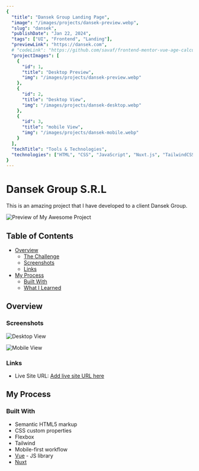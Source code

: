 ```yaml
---
{
  "title": "Dansek Group Landing Page",
  "image": "/images/projects/dansek-preview.webp",
  "slug": "dansek",
  "publishDate": "Jan 22, 2024",
  "tags": ["UI", "Frontend", "Landing"],
  "previewLink": "https://dansek.com",
  # "codeLink": "https://github.com/savaf/frontend-mentor-vue-age-calculator",
  "projectImages": [
    {
      "id": 1,
      "title": "Desktop Preview",
      "img": "/images/projects/dansek-preview.webp"
    },
    {
      "id": 2,
      "title": "Desktop View",
      "img": "/images/projects/dansek-desktop.webp"
    },
    {
      "id": 3,
      "title": "mobile View",
      "img": "/images/projects/dansek-mobile.webp"
    }
  ],
  "techTitle": "Tools & Technologies",
  "technologies": ["HTML", "CSS", "JavaScript", "Nuxt.js", "TailwindCSS"],
}
---
```

# Dansek Group S.R.L

This is an amazing project that I have developed to a client Dansek Group.

![Preview of My Awesome Project](/images/projects/dansek-preview.webp)

## Table of Contents

- [Overview](#overview)
  - [The Challenge](#the-challenge)
  - [Screenshots](#screenshots)
  - [Links](#links)
- [My Process](#my-process)
  - [Built With](#built-with)
  - [What I Learned](#what-i-learned)

## Overview

### Screenshots

![Desktop View](/images/projects/dansek-desktop.webp)

![Mobile View](/images/projects/dansek-mobile.webp)

### Links

- Live Site URL: [Add live site URL here](https://dansek.com)

## My Process

### Built With

- Semantic HTML5 markup
- CSS custom properties
- Flexbox
- Tailwind
- Mobile-first workflow
- [Vue](https://vuejs.org/) - JS library
- [Nuxt](https://nuxt.com/)
